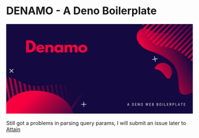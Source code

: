 # DENAMO - A Deno Boilerplate

![denamo](public/denamo.jpg)

Still got a problems in parsing query params, I will submit an issue later to [Attain](https://deno.land/x/attain)